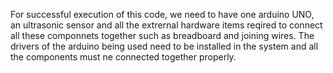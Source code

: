 For successful execution of this code, we need to have one arduino UNO, an ultrasonic sensor and all the extrernal hardware items reqired to connect all these componnets together such as breadboard and joining wires.
The drivers of the arduino being used need to be installed in the system and all the components must ne connected together properly.
